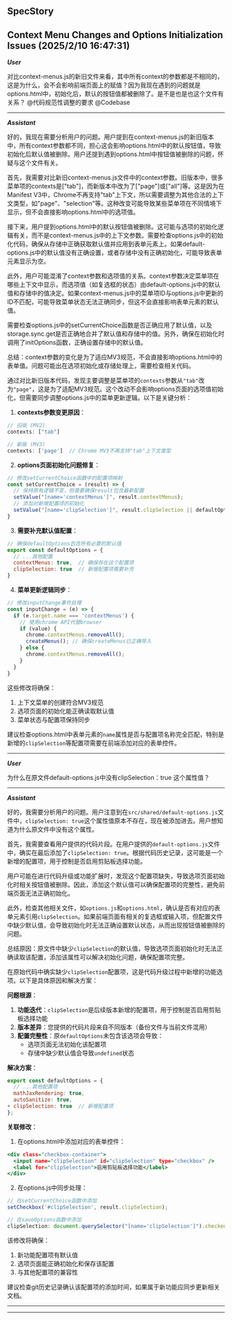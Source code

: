 ## SpecStory

## Context Menu Changes and Options Initialization Issues (2025/2/10 16:47:31)

_**User**_

对比context-menus.js的新旧文件来看，其中所有context的参数都是不相同的，这是为什么，会不会影响前端页面上的赋值？因为我现在遇到的问题就是options.html中，初始化后，默认的按钮值都被删除了。是不是也是也这个文件有关系？ @代码规范性调整的要求 @Codebase 

---

_**Assistant**_

<think>
好的，我现在需要分析用户的问题。用户提到在context-menus.js的新旧版本中，所有context参数都不同，担心这会影响options.html中的默认按钮值，导致初始化后默认值被删除。用户还提到遇到options.html中按钮值被删除的问题，怀疑与这个文件有关。

首先，我需要对比新旧context-menus.js文件中的context参数。旧版本中，很多菜单项的contexts是["tab"]，而新版本中改为了["page"]或["all"]等。这是因为在Manifest V3中，Chrome不再支持"tab"上下文，所以需要调整为其他合法的上下文类型，如"page"、"selection"等。这种改变可能导致某些菜单项在不同情境下显示，但不会直接影响options.html中的选项值。

接下来，用户提到options.html中的默认按钮值被删除。这可能与选项的初始化逻辑有关，而不是context-menus.js中的上下文参数。需要检查options.js中的初始化代码，确保从存储中正确获取默认值并应用到表单元素上。如果default-options.js中的默认值没有正确设置，或者存储中没有正确初始化，可能导致表单元素显示为空。

此外，用户可能混淆了context参数和选项值的关系。context参数决定菜单项在哪些上下文中显示，而选项值（如复选框的状态）由default-options.js中的默认值和存储中的值决定。如果context-menus.js中的菜单项ID与options.js中更新的ID不匹配，可能导致菜单状态无法正确同步，但这不会直接影响表单元素的默认值。

需要检查options.js中的setCurrentChoice函数是否正确应用了默认值，以及storage.sync.get是否正确地合并了默认值和存储中的值。另外，确保在初始化时调用了initOptions函数，正确设置存储中的默认值。

总结：context参数的变化是为了适应MV3规范，不会直接影响options.html中的表单值。问题可能出在选项初始化或存储处理上，需要检查相关代码。
</think>

通过对比新旧版本代码，发现主要调整是菜单项的`contexts`参数从`"tab"`改为`"page"`，这是为了适配MV3规范。这个改动不会影响options页面的选项值初始化，但需要同步调整options.js中的菜单更新逻辑。以下是关键分析：

1. **contexts参数变更原因**：
```javascript:src/shared/context-menus.js
// 旧版 (MV2)
contexts: ["tab"] 

// 新版 (MV3)
contexts: ['page']  // Chrome MV3不再支持"tab"上下文类型
```

2. **options页面初始化问题修复**：
```javascript:src/options/options.js
// 修改setCurrentChoice函数中的配置项映射
const setCurrentChoice = (result) => {
  // 保持原有逻辑不变，但需要确保result包含最新配置
  setValue("[name='contextMenus']", result.contextMenus); 
  // 添加对新增配置项的初始化
  setValue("[name='clipSelection']", result.clipSelection || defaultOptions.clipSelection);
}
```

3. **需要补充默认值配置**：
```javascript:src/shared/default-options.js
// 确保defaultOptions包含所有必要的默认值
export const defaultOptions = {
  // ...其他配置
  contextMenus: true,  // 确保存在这个配置项
  clipSelection: true  // 新增配置项需要补充
}
```

4. **菜单更新逻辑同步**：
```javascript:src/options/options.js
// 修改inputChange事件处理
const inputChange = (e) => {
  if (e.target.name === 'contextMenus') {
    // 使用chrome API代替browser
    if (value) {
      chrome.contextMenus.removeAll();
      createMenus(); // 确保createMenus已正确导入
    } else {
      chrome.contextMenus.removeAll();
    }
  }
}
```

这些修改将确保：
1. 上下文菜单的创建符合MV3规范
2. 选项页面的初始化能正确读取默认值
3. 菜单状态与配置项保持同步

建议检查options.html中表单元素的`name`属性是否与配置项名称完全匹配，特别是新增的`clipSelection`等配置项需要在前端添加对应的表单控件。

---

_**User**_

为什么在原文件default-options.js中没有clipSelection：true 这个属性值？

---

_**Assistant**_

<think>

好的，我需要分析用户的问题。用户注意到在`src/shared/default-options.js`文件中，`clipSelection: true`这个属性值原本不存在，现在被添加进去。用户想知道为什么原文件中没有这个属性。

首先，我需要查看用户提供的代码片段。在用户提供的`default-options.js`文件中，确实在最后添加了`clipSelection: true`。根据代码历史记录，这可能是一个新增的配置项，用于控制是否启用剪贴板选择功能。

用户可能在进行代码升级或功能扩展时，发现这个配置项缺失，导致选项页面初始化时相关按钮值被删除。因此，添加这个默认值可以确保配置项的完整性，避免前端页面无法正确初始化。

此外，检查其他相关文件，如`options.js`和`options.html`，确认是否有对应的表单元素引用`clipSelection`。如果前端页面有相关的复选框或输入项，但配置文件中缺少默认值，会导致初始化时无法正确设置默认状态，从而出现按钮值被删除的问题。

总结原因：原文件中缺少`clipSelection`的默认值，导致选项页面初始化时无法正确读取该配置，添加该属性可以解决初始化问题，确保配置项完整。
</think>

在原始代码中确实缺少`clipSelection`配置项，这是代码升级过程中新增的功能选项。以下是具体原因和解决方案：

**问题根源**：
1. **功能迭代**：`clipSelection`是后续版本新增的配置项，用于控制是否启用剪贴板选择功能
2. **版本差异**：您提供的代码片段来自不同版本（备份文件与当前文件混用）
3. **配置完整性**：原`defaultOptions`未包含该选项会导致：
   - 选项页面无法初始化该配置项
   - 存储中缺少默认值会导致`undefined`状态

**解决方案**：
```diff:src/shared/default-options.js
export const defaultOptions = {
  // ...其他配置项
  mathJaxRendering: true,
  autoSanitize: true,
+ clipSelection: true  // 新增配置项
};
```

**关联修改**：
1. 在options.html中添加对应的表单控件：
```html:src/options/options.html
<div class="checkbox-container">
  <input name="clipSelection" id="clipSelection" type="checkbox" />
  <label for="clipSelection">启用剪贴板选择功能</label>
</div>
```

2. 在options.js中同步处理：
```javascript:src/options/options.js
// 在setCurrentChoice函数中添加
setCheckbox('#clipSelection', result.clipSelection);

// 在saveOptions函数中添加
clipSelection: document.querySelector("[name='clipSelection']").checked,
```

该修改将确保：
1. 新功能配置项有默认值
2. 选项页面能正确初始化和保存该配置
3. 与其他配置项的兼容性

建议检查git历史记录确认该配置项的添加时间，如果属于新功能应同步更新相关文档。

---



---

